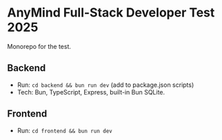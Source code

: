 # AnyMind Full-Stack Developer Test 2025

Monorepo for the test.

## Backend

- Run: `cd backend && bun run dev` (add to package.json scripts)
- Tech: Bun, TypeScript, Express, built-in Bun SQLite.

## Frontend

- Run: `cd frontend && bun run dev`
